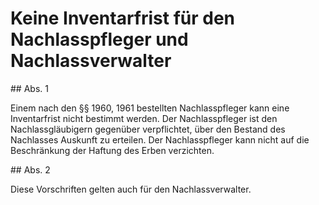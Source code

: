 # Keine Inventarfrist für den Nachlasspfleger und Nachlassverwalter



\#\# Abs. 1

 Einem nach den §§ 1960, 1961 bestellten Nachlasspfleger kann eine Inventarfrist nicht bestimmt werden. Der Nachlasspfleger ist den Nachlassgläubigern gegenüber verpflichtet, über den Bestand des Nachlasses Auskunft zu erteilen. Der Nachlasspfleger kann nicht auf die Beschränkung der Haftung des Erben verzichten.

\#\# Abs. 2

 Diese Vorschriften gelten auch für den Nachlassverwalter. 

